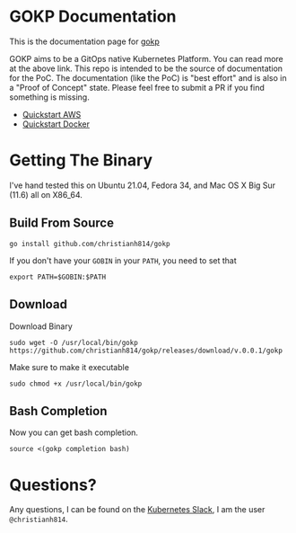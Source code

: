 # GOKP Documentation
This is the documentation page for [gokp](https://github.com/christianh814/gokp)

GOKP aims to be a GitOps native Kubernetes Platform. You can read more at the above link. This repo is intended to be the source of documentation for the PoC. The documentation (like the PoC) is "best effort" and is also in a "Proof of Concept" state. Please feel free to submit a PR if you find something is missing.

* [Quickstart AWS](docs/aws-quickstart.md)
* [Quickstart Docker](docs/docker-quickstart.md)

# Getting The Binary

I've hand tested this on Ubuntu 21.04, Fedora 34, and Mac OS X Big
Sur (11.6) all on X86_64.

## Build From Source

```shell
go install github.com/christianh814/gokp
```

If you don't have your `GOBIN` in your `PATH`, you need to set that

```shell
export PATH=$GOBIN:$PATH
```

## Download

Download Binary

```
sudo wget -O /usr/local/bin/gokp https://github.com/christianh814/gokp/releases/download/v.0.0.1/gokp
```

Make sure to make it executable

```
sudo chmod +x /usr/local/bin/gokp
```

## Bash Completion

Now you can get bash completion.

```shell
source <(gokp completion bash)
```

# Questions?

Any questions, I can be found on the [Kubernetes Slack](https://slack.k8s.io/), I am the user `@christianh814`.
